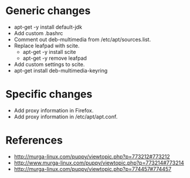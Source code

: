 Generic changes
================
* apt-get -y install default-jdk
* Add custom .bashrc
* Comment out deb-multimedia from /etc/apt/sources.list.
* Replace leafpad with scite.
  * apt-get -y install scite
  * apt-get -y remove leafpad
* Add custom settings to scite.
* apt-get install deb-multimedia-keyring

Specific changes
=================
* Add proxy information in Firefox.
* Add proxy information in /etc/apt/apt.conf.




References
==========
* http://murga-linux.com/puppy/viewtopic.php?p=773212#773212
* http://www.murga-linux.com/puppy/viewtopic.php?p=773214#773214
* http://murga-linux.com/puppy/viewtopic.php?p=774457#774457